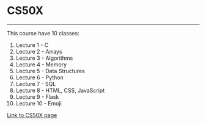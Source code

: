 # CS50X
___

This course have 10 classes:

1. Lecture 1 - C
2. Lecture 2 - Arrays
3. Lecture 3 - Algorithms
4. Lecture 4 - Memory
5. Lecture 5 - Data Structures
6. Lecture 6 - Python
7. Lecture 7 - SQL
8. Lecture 8 - HTML, CSS, JavaScript
9.  Lecture 9 - Flask
10. Lecture 10 - Emoji

[Link to CS50X page](https://cs50.harvard.edu/x/2023/)